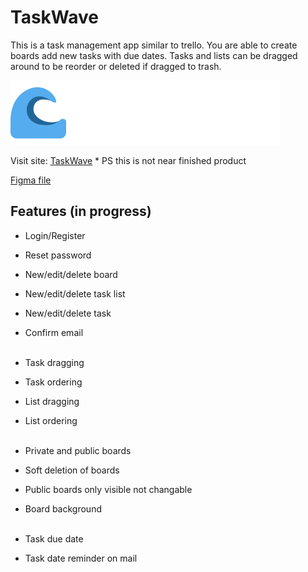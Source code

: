 # TaskWave
This is a task management app similar to trello. You are able to create boards add new tasks with due dates. 
Tasks and lists can be dragged around to be reorder or deleted if dragged to trash.

![Logo of TaskWave](https://github.com/FarouqJalabi/TaskWave/blob/5ffaedb26d61b153837fe1ba19726212c602eb9c/public/Logo.png?raw=true)

Visit site: [TaskWave](https://taskwave-95876f6bfce4.herokuapp.com) * PS this is not near finished product

[Figma file](https://www.figma.com/file/hqOpRf1V8wm1M53AnW27gy/TaskWave?type=design&node-id=0-1&mode=design&t=18Czr5AlmXNK4Qcb-0)
## Features (in progress)
- Login/Register
- Reset password
 
- New/edit/delete board
- New/edit/delete task list
- New/edit/delete task
- Confirm email
<br><br>
- Task dragging
- Task ordering
- List dragging
- List ordering
<br><br>
- Private and public boards
- Soft deletion of boards
- Public boards only visible not changable
- Board background
<br><br> 
- Task due date
- Task date reminder on mail
